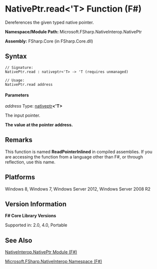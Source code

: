 # NativePtr.read<'T> Function (F#)

Dereferences the given typed native pointer.

**Namespace/Module Path:** Microsoft.FSharp.NativeInterop.NativePtr

**Assembly:** FSharp.Core (in FSharp.Core.dll)


## Syntax

```
// Signature:
NativePtr.read : nativeptr<'T> -> 'T (requires unmanaged)

// Usage:
NativePtr.read address
```

#### Parameters
*address*
Type: [nativeptr](http://msdn.microsoft.com/en-us/library/6e74c8e5-f2ff-4e56-ab05-c337b0618d73)**&lt;'T&gt;**


The input pointer.



**The value at the pointer address.**
## Remarks
This function is named **ReadPointerInlined** in compiled assemblies. If you are accessing the function from a language other than F#, or through reflection, use this name.


## Platforms
Windows 8, Windows 7, Windows Server 2012, Windows Server 2008 R2


## Version Information
**F# Core Library Versions**

Supported in: 2.0, 4.0, Portable




## See Also
[NativeInterop.NativePtr Module &#40;F&#35;&#41;](NativeInterop.NativePtr+Module+%28FSharp%29.md)

[Microsoft.FSharp.NativeInterop Namespace &#40;F&#35;&#41;](Microsoft.FSharp.NativeInterop+Namespace+%28FSharp%29.md)

